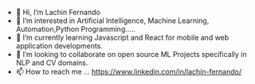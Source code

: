 - 👋 Hi, I’m Lachin Fernando
- 👀 I’m interested in Artificial Intelligence, Machine Learning, Automation,Python Programming.....
- 🌱 I’m currently learning Javascript and React for mobile and web application developments.
- 💞️ I’m looking to collaborate on open source ML Projects specifically in NLP and CV domains.
- 📫 How to reach me ... https://www.linkedin.com/in/lachin-fernando/

<!---
LNF970203/LNF970203 is a ✨ special ✨ repository because its `README.md` (this file) appears on your GitHub profile.
You can click the Preview link to take a look at your changes.
--->
